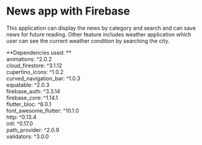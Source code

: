 # News app with Firebase

This application can display the news by category and search and can save news for future reading. Other feature includes weather application which user can see the current weather condition by searching the city.

**Dependencies used: **
<br />
  animations: ^2.0.2 <br />
  cloud_firestore: ^3.1.12 <br />
  cupertino_icons: ^1.0.2 <br />
  curved_navigation_bar: ^1.0.3 <br />
  equatable: ^2.0.3 <br />
  firebase_auth: ^3.3.14 <br />
  firebase_core: ^1.14.1 <br />
  flutter_bloc: ^8.0.1 <br />
  font_awesome_flutter: ^10.1.0 <br />
  http: ^0.13.4 <br />
  intl: ^0.17.0 <br />
  path_provider: ^2.0.9 <br />
  validators: ^3.0.0 <br />

